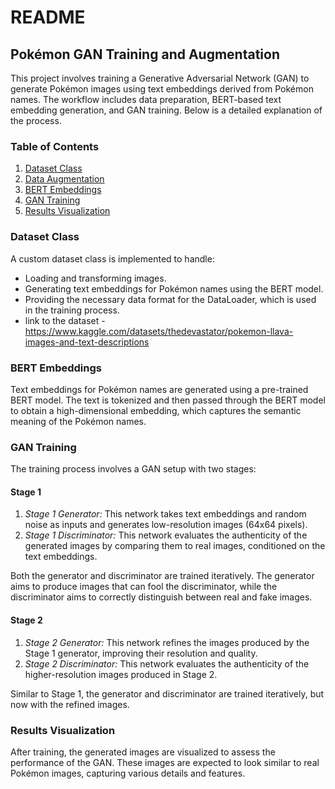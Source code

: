 # README

## Pokémon GAN Training and Augmentation

This project involves training a Generative Adversarial Network (GAN) to generate Pokémon images using text embeddings derived from Pokémon names. The workflow includes data preparation, BERT-based text embedding generation, and GAN training. Below is a detailed explanation of the process.

### Table of Contents
1. [Dataset Class](#dataset-class)
2. [Data Augmentation](#data-augmentation)
3. [BERT Embeddings](#bert-embeddings)
4. [GAN Training](#gan-training)
5. [Results Visualization](#results-visualization)

### Dataset Class

A custom dataset class is implemented to handle:

- Loading and transforming images.
- Generating text embeddings for Pokémon names using the BERT model.
- Providing the necessary data format for the DataLoader, which is used in the training process.
- link to the dataset - https://www.kaggle.com/datasets/thedevastator/pokemon-llava-images-and-text-descriptions

### BERT Embeddings

Text embeddings for Pokémon names are generated using a pre-trained BERT model. The text is tokenized and then passed through the BERT model to obtain a high-dimensional embedding, which captures the semantic meaning of the Pokémon names.

### GAN Training

The training process involves a GAN setup with two stages:

#### Stage 1

1. *Stage 1 Generator:* This network takes text embeddings and random noise as inputs and generates low-resolution images (64x64 pixels).
2. *Stage 1 Discriminator:* This network evaluates the authenticity of the generated images by comparing them to real images, conditioned on the text embeddings.

Both the generator and discriminator are trained iteratively. The generator aims to produce images that can fool the discriminator, while the discriminator aims to correctly distinguish between real and fake images.

#### Stage 2

1. *Stage 2 Generator:* This network refines the images produced by the Stage 1 generator, improving their resolution and quality.
2. *Stage 2 Discriminator:* This network evaluates the authenticity of the higher-resolution images produced in Stage 2.

Similar to Stage 1, the generator and discriminator are trained iteratively, but now with the refined images.

### Results Visualization

After training, the generated images are visualized to assess the performance of the GAN. These images are expected to look similar to real Pokémon images, capturing various details and features.

